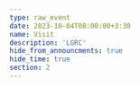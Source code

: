 ```yaml
---
type: raw_event
date: 2023-10-04T08:00:00+3:30
name: Visit
description: 'LGRC'
hide_from_announcments: true
hide_time: true
section: 2
---
```

